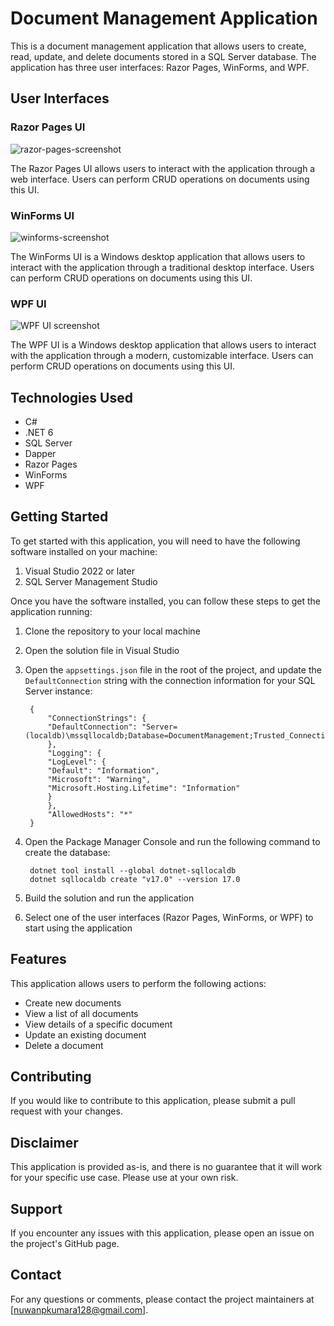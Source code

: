 # Document Management Application

This is a document management application that allows users to create, read, update, and delete documents stored in a SQL Server database. The application has three user interfaces: Razor Pages, WinForms, and WPF.

## User Interfaces


### Razor Pages UI

![razor-pages-screenshot](https://user-images.githubusercontent.com/73054033/230004893-d01768c8-b760-4c3a-a673-76b7d2d15131.png)

The Razor Pages UI allows users to interact with the application through a web interface. Users can perform CRUD operations on documents using this UI.

### WinForms UI

![winforms-screenshot](https://user-images.githubusercontent.com/73054033/230010754-e5c0db21-d259-4cc1-a837-f6098ef2acf5.png)

The WinForms UI is a Windows desktop application that allows users to interact with the application through a traditional desktop interface. Users can perform CRUD operations on documents using this UI.

### WPF UI

![WPF UI screenshot](/Images/wpf-screenshot.png "WPF UI")

The WPF UI is a Windows desktop application that allows users to interact with the application through a modern, customizable interface. Users can perform CRUD operations on documents using this UI.

## Technologies Used

- C#
- .NET 6
- SQL Server
- Dapper
- Razor Pages
- WinForms
- WPF

## Getting Started

To get started with this application, you will need to have the following software installed on your machine:

1. Visual Studio 2022 or later
2. SQL Server Management Studio

Once you have the software installed, you can follow these steps to get the application running:

1. Clone the repository to your local machine
2. Open the solution file in Visual Studio
3. Open the `appsettings.json` file in the root of the project, and update the `DefaultConnection` string with the connection information for your SQL Server instance:

		{
			"ConnectionStrings": {
			"DefaultConnection": "Server=(localdb)\mssqllocaldb;Database=DocumentManagement;Trusted_Connection=True;"
			},
			"Logging": {
			"LogLevel": {
			"Default": "Information",
			"Microsoft": "Warning",
			"Microsoft.Hosting.Lifetime": "Information"
			}
			},
			"AllowedHosts": "*"
		}


4. Open the Package Manager Console and run the following command to create the database:

		dotnet tool install --global dotnet-sqllocaldb
		dotnet sqllocaldb create "v17.0" --version 17.0

5. Build the solution and run the application
6. Select one of the user interfaces (Razor Pages, WinForms, or WPF) to start using the application

## Features

This application allows users to perform the following actions:

- Create new documents
- View a list of all documents
- View details of a specific document
- Update an existing document
- Delete a document

## Contributing

If you would like to contribute to this application, please submit a pull request with your changes. 

## Disclaimer

This application is provided as-is, and there is no guarantee that it will work for your specific use case. Please use at your own risk.

## Support

If you encounter any issues with this application, please open an issue on the project's GitHub page.

## Contact

For any questions or comments, please contact the project maintainers at [nuwanpkumara128@gmail.com].
